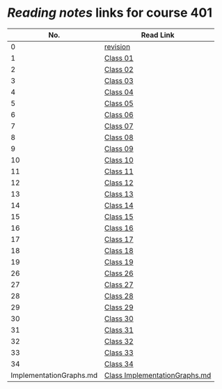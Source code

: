 # _Reading notes_ links for course 401

| **No.**                 | **Read Link**                                                                                                       |
| ----------------------- | ------------------------------------------------------------------------------------------------------------------- |
| 0                       | [revision](https://ahmadjlallad.github.io/reading-notes/reading-notes401/class-00)                                  |
| 1                       | [Class 01](https://ahmadjlallad.github.io/reading-notes/reading-notes401/class-01)                                  |
| 2                       | [Class 02](https://ahmadjlallad.github.io/reading-notes/reading-notes401/class-02)                                  |
| 3                       | [Class 03](https://ahmadjlallad.github.io/reading-notes/reading-notes401/class-03)                                  |
| 4                       | [Class 04](https://ahmadjlallad.github.io/reading-notes/reading-notes401/class-04)                                  |
| 5                       | [Class 05](https://ahmadjlallad.github.io/reading-notes/reading-notes401/class-05)                                  |
| 6                       | [Class 06](https://ahmadjlallad.github.io/reading-notes/reading-notes401/class-06)                                  |
| 7                       | [Class 07](https://ahmadjlallad.github.io/reading-notes/reading-notes401/class-07)                                  |
| 8                       | [Class 08](https://ahmadjlallad.github.io/reading-notes/reading-notes401/class-08)                                  |
| 9                       | [Class 09](https://ahmadjlallad.github.io/reading-notes/reading-notes401/class-09)                                  |
| 10                      | [Class 10](https://ahmadjlallad.github.io/reading-notes/reading-notes401/class-10)                                  |
| 11                      | [Class 11](https://ahmadjlallad.github.io/reading-notes/reading-notes401/class-11)                                  |
| 12                      | [Class 12](https://ahmadjlallad.github.io/reading-notes/reading-notes401/class-12)                                  |
| 13                      | [Class 13](https://ahmadjlallad.github.io/reading-notes/reading-notes401/class-13)                                  |
| 14                      | [Class 14](https://ahmadjlallad.github.io/reading-notes/reading-notes401/class-14)                                  |
| 15                      | [Class 15](https://ahmadjlallad.github.io/reading-notes/reading-notes401/class-15)                                  |
| 16                      | [Class 16](https://ahmadjlallad.github.io/reading-notes/reading-notes401/class-16)                                  |
| 17                      | [Class 17](https://ahmadjlallad.github.io/reading-notes/reading-notes401/class-17)                                  |
| 18                      | [Class 18](https://ahmadjlallad.github.io/reading-notes/reading-notes401/class-18)                                  |
| 19                      | [Class 19](https://ahmadjlallad.github.io/reading-notes/reading-notes401/class-19)                                  |
| 26                      | [Class 26](https://ahmadjlallad.github.io/reading-notes/reading-notes401/class-26)                                  |
| 27                      | [Class 27](https://ahmadjlallad.github.io/reading-notes/reading-notes401/class-27)                                  |
| 28                      | [Class 28](https://ahmadjlallad.github.io/reading-notes/reading-notes401/class-28)                                  |
| 29                      | [Class 29](https://ahmadjlallad.github.io/reading-notes/reading-notes401/class-29)                                  |
| 30                      | [Class 30](https://ahmadjlallad.github.io/reading-notes/reading-notes401/class-30)                                  |
| 31                      | [Class 31](https://ahmadjlallad.github.io/reading-notes/reading-notes401/class-31)                                  |
| 32                      | [Class 32](https://ahmadjlallad.github.io/reading-notes/reading-notes401/class-32)                                  |
| 33                      | [Class 33](https://ahmadjlallad.github.io/reading-notes/reading-notes401/class-33)                                  |
| 34                      | [Class 34](https://ahmadjlallad.github.io/reading-notes/reading-notes401/class-34)                                  |
| ImplementationGraphs.md | [Class ImplementationGraphs.md](https://ahmadjlallad.github.io/reading-notes/reading-notes401/ImplementationGraphs) |

